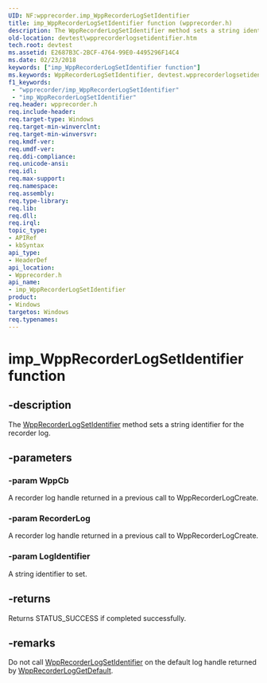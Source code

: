 ```yaml
---
UID: NF:wpprecorder.imp_WppRecorderLogSetIdentifier
title: imp_WppRecorderLogSetIdentifier function (wpprecorder.h)
description: The WppRecorderLogSetIdentifier method sets a string identifier for the recorder log.
old-location: devtest\wpprecorderlogsetidentifier.htm
tech.root: devtest
ms.assetid: E2687B3C-2BCF-4764-99E0-4495296F14C4
ms.date: 02/23/2018
keywords: ["imp_WppRecorderLogSetIdentifier function"]
ms.keywords: WppRecorderLogSetIdentifier, devtest.wpprecorderlogsetidentifier, imp_WppRecorderLogSetIdentifier, imp_WppRecorderLogSetIdentifier function [Driver Development Tools], wpprecorder/imp_WppRecorderLogSetIdentifier
f1_keywords:
 - "wpprecorder/imp_WppRecorderLogSetIdentifier"
 - "imp_WppRecorderLogSetIdentifier"
req.header: wpprecorder.h
req.include-header: 
req.target-type: Windows
req.target-min-winverclnt: 
req.target-min-winversvr: 
req.kmdf-ver: 
req.umdf-ver: 
req.ddi-compliance: 
req.unicode-ansi: 
req.idl: 
req.max-support: 
req.namespace: 
req.assembly: 
req.type-library: 
req.lib: 
req.dll: 
req.irql: 
topic_type:
- APIRef
- kbSyntax
api_type:
- HeaderDef
api_location:
- Wpprecorder.h
api_name:
- imp_WppRecorderLogSetIdentifier
product:
- Windows
targetos: Windows
req.typenames: 
---
```


# imp_WppRecorderLogSetIdentifier function


## -description


The <a href="https://docs.microsoft.com/windows-hardware/drivers/ddi/wpprecorder/nf-wpprecorder-wpprecorderlogsetidentifier">WppRecorderLogSetIdentifier</a> method sets a string identifier for the recorder log.


## -parameters




### -param WppCb

<p>A recorder log handle returned in a previous call to WppRecorderLogCreate.</p>


### -param RecorderLog

A recorder log handle returned in a previous call to WppRecorderLogCreate.


### -param LogIdentifier

A string identifier to set.


## -returns



Returns STATUS_SUCCESS if completed successfully.




## -remarks



Do not call <a href="https://docs.microsoft.com/windows-hardware/drivers/ddi/wpprecorder/nf-wpprecorder-wpprecorderlogsetidentifier">WppRecorderLogSetIdentifier</a> on the default log handle returned by <a href="https://docs.microsoft.com/previous-versions/windows/hardware/previsioning-framework/dn895240(v=vs.85)">WppRecorderLogGetDefault</a>.



